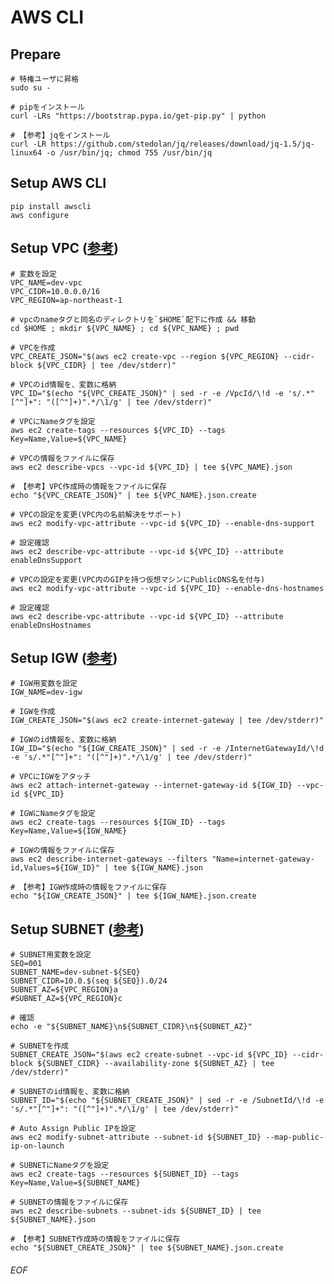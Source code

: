# AWS CLI

## Prepare
    # 特権ユーザに昇格
    sudo su -
    
    # pipをインストール
    curl -LRs "https://bootstrap.pypa.io/get-pip.py" | python
    
    # 【参考】jqをインストール
    curl -LR https://github.com/stedolan/jq/releases/download/jq-1.5/jq-linux64 -o /usr/bin/jq; chmod 755 /usr/bin/jq


## Setup AWS CLI
    pip install awscli
    aws configure


## Setup VPC ([参考](http://www.simpline.co.jp/tech/?p=267))

    # 変数を設定
    VPC_NAME=dev-vpc
    VPC_CIDR=10.0.0.0/16
    VPC_REGION=ap-northeast-1
    
    # vpcのnameタグと同名のディレクトリを`$HOME`配下に作成 && 移動
    cd $HOME ; mkdir ${VPC_NAME} ; cd ${VPC_NAME} ; pwd
    
    # VPCを作成
    VPC_CREATE_JSON="$(aws ec2 create-vpc --region ${VPC_REGION} --cidr-block ${VPC_CIDR} | tee /dev/stderr)"
    
    # VPCのid情報を、変数に格納
    VPC_ID="$(echo "${VPC_CREATE_JSON}" | sed -r -e /VpcId/\!d -e 's/.*"[^"]+": "([^"]+)".*/\1/g' | tee /dev/stderr)"
    
    # VPCにNameタグを設定
    aws ec2 create-tags --resources ${VPC_ID} --tags Key=Name,Value=${VPC_NAME}
    
    # VPCの情報をファイルに保存
    aws ec2 describe-vpcs --vpc-id ${VPC_ID} | tee ${VPC_NAME}.json
    
    # 【参考】VPC作成時の情報をファイルに保存
    echo "${VPC_CREATE_JSON}" | tee ${VPC_NAME}.json.create
    
    # VPCの設定を変更(VPC内の名前解決をサポート)
    aws ec2 modify-vpc-attribute --vpc-id ${VPC_ID} --enable-dns-support
    
    # 設定確認
    aws ec2 describe-vpc-attribute --vpc-id ${VPC_ID} --attribute enableDnsSupport
    
    # VPCの設定を変更(VPC内のGIPを持つ仮想マシンにPublicDNS名を付与)
    aws ec2 modify-vpc-attribute --vpc-id ${VPC_ID} --enable-dns-hostnames
    
    # 設定確認
    aws ec2 describe-vpc-attribute --vpc-id ${VPC_ID} --attribute enableDnsHostnames


## Setup IGW ([参考](http://www.simpline.co.jp/tech/?p=267))

    # IGW用変数を設定
    IGW_NAME=dev-igw
    
    # IGWを作成
    IGW_CREATE_JSON="$(aws ec2 create-internet-gateway | tee /dev/stderr)"
    
    # IGWのid情報を、変数に格納
    IGW_ID="$(echo "${IGW_CREATE_JSON}" | sed -r -e /InternetGatewayId/\!d -e 's/.*"[^"]+": "([^"]+)".*/\1/g' | tee /dev/stderr)"
    
    # VPCにIGWをアタッチ
    aws ec2 attach-internet-gateway --internet-gateway-id ${IGW_ID} --vpc-id ${VPC_ID}
    
    # IGWにNameタグを設定
    aws ec2 create-tags --resources ${IGW_ID} --tags Key=Name,Value=${IGW_NAME}
    
    # IGWの情報をファイルに保存
    aws ec2 describe-internet-gateways --filters "Name=internet-gateway-id,Values=${IGW_ID}" | tee ${IGW_NAME}.json
    
    # 【参考】IGW作成時の情報をファイルに保存
    echo "${IGW_CREATE_JSON}" | tee ${IGW_NAME}.json.create


## Setup SUBNET ([参考](http://www.simpline.co.jp/tech/?p=267))

    # SUBNET用変数を設定
    SEQ=001
    SUBNET_NAME=dev-subnet-${SEQ}
    SUBNET_CIDR=10.0.$(seq ${SEQ}).0/24
    SUBNET_AZ=${VPC_REGION}a
    #SUBNET_AZ=${VPC_REGION}c
    
    # 確認
    echo -e "${SUBNET_NAME}\n${SUBNET_CIDR}\n${SUBNET_AZ}"
    
    # SUBNETを作成
    SUBNET_CREATE_JSON="$(aws ec2 create-subnet --vpc-id ${VPC_ID} --cidr-block ${SUBNET_CIDR} --availability-zone ${SUBNET_AZ} | tee /dev/stderr)"
    
    # SUBNETのid情報を、変数に格納
    SUBNET_ID="$(echo "${SUBNET_CREATE_JSON}" | sed -r -e /SubnetId/\!d -e 's/.*"[^"]+": "([^"]+)".*/\1/g' | tee /dev/stderr)"
    
    # Auto Assign Public IPを設定
    aws ec2 modify-subnet-attribute --subnet-id ${SUBNET_ID} --map-public-ip-on-launch
    
    # SUBNETにNameタグを設定
    aws ec2 create-tags --resources ${SUBNET_ID} --tags Key=Name,Value=${SUBNET_NAME}
    
    # SUBNETの情報をファイルに保存
    aws ec2 describe-subnets --subnet-ids ${SUBNET_ID} | tee ${SUBNET_NAME}.json
    
    # 【参考】SUBNET作成時の情報をファイルに保存
    echo "${SUBNET_CREATE_JSON}" | tee ${SUBNET_NAME}.json.create












###### EOF
